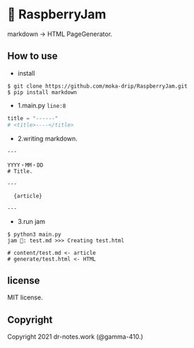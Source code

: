 # 🍓 RaspberryJam
markdown -> HTML PageGenerator.

## How to use
- install
```shell
$ git clone https://github.com/moka-drip/RaspberryJam.git
$ pip install markdown
```
- 1.main.py <code>line:8</code>
```python
title = "------"
# <title>----</title>
```


- 2.writing markdown.
```
---

YYYY・MM・DD
# Title.

---

  {article}

---
```

- 3.run jam
```shell
$ python3 main.py 
jam 🍓: test.md >>> Creating test.html

# content/test.md <- article
# generate/test.html <- HTML
``` 

## license
MIT license.

## Copyright
Copyright 2021 dr-notes.work (@gamma-410.)
